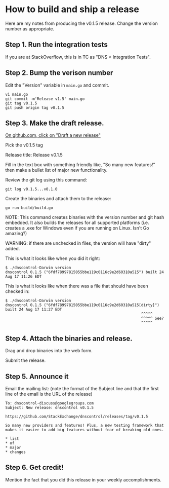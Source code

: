 # How to build and ship a release

Here are my notes from producing the v0.1.5 release.  Change the version number as appropriate.

## Step 1.  Run the integration tests

If you are at StackOverflow, this is in TC as "DNS > Integration Tests".

## Step 2. Bump the verison number

Edit the "Version" variable in `main.go` and commit.

```
vi main.go
git commit -m'Release v1.5' main.go 
git tag v0.1.5
git push origin tag v0.1.5
```

## Step 3. Make the draft release.

[On github.com, click on "Draft a new release"](https://github.com/StackExchange/dnscontrol/releases/new)

Pick the v0.1.5 tag

Release title: Release v0.1.5

Fill in the text box with something friendly like, "So many new features!" then make a bullet list of major new functionality.

Review the git log using this command:

    git log v0.1.5...v0.1.0

Create the binaries and attach them to the release:

    go run build/build.go 

NOTE: This command creates binaries with the version number and git hash embedded. It also builds the releases for all supported platforms (i.e. creates a .exe for Windows even if you are running on Linux.  Isn't Go amazing?)

WARNING: if there are unchecked in files, the version will have "dirty" added.

This is what it looks like when you did it right:

```
$ ./dnscontrol-Darwin version
dnscontrol 0.1.5 ("6fdf78997815055bbe119c0116c9e2d60310a515") built 24 Aug 17 11:26 EDT
```

This is what it looks like when there was a file that should have been checked in:

```
$ ./dnscontrol-Darwin version
dnscontrol 0.1.5 ("6fdf78997815055bbe119c0116c9e2d60310a515[dirty]") built 24 Aug 17 11:27 EDT
                                                            ^^^^^
                                                            ^^^^^ See?
                                                            ^^^^^
```

## Step 4. Attach the binaries and release.

Drag and drop binaries into the web form.

Submit the release.

## Step 5. Announce it

Email the mailing list: (note the format of the Subject line and that the first line of the email is the URL of the release)

```
To: dnscontrol-discuss@googlegroups.com
Subject: New release: dnscontrol v0.1.5

https://github.com/StackExchange/dnscontrol/releases/tag/v0.1.5

So many new providers and features! Plus, a new testing framework that makes it easier to add big features without fear of breaking old ones.

* list
* of 
* major
* changes
```


## Step 6. Get credit!

Mention the fact that you did this release in your weekly accomplishments.
